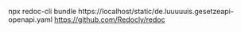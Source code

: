 npx redoc-cli bundle https://localhost/static/de.luuuuuis.gesetzeapi-openapi.yaml
https://github.com/Redocly/redoc